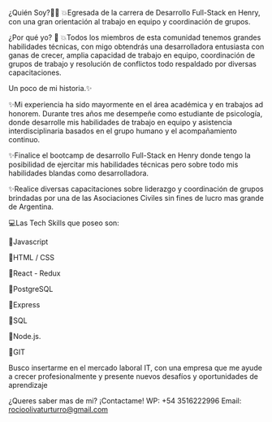 ¿Quién Soy?👩‍💻
💥Egresada de la carrera de Desarrollo Full-Stack en Henry, con una gran orientación al trabajo en equipo y coordinación de grupos.

¿Por qué yo? 👀
💥Todos los miembros de esta comunidad tenemos grandes habilidades técnicas, con migo obtendrás una desarrolladora entusiasta con ganas de crecer, amplia capacidad de trabajo en equipo, coordinación de grupos de trabajo y resolución de conflictos todo respaldado por diversas capacitaciones.

Un poco de mi historia.✨

✨Mi experiencia ha sido mayormente en el área académica y en trabajos ad honorem. Durante tres años me desempeñe como estudiante de psicología, donde desarrolle mis habilidades de trabajo en equipo y asistencia interdisciplinaria basados en el grupo humano y el acompañamiento continuo.

✨Finalice el bootcamp de desarrollo Full-Stack en Henry donde tengo la posibilidad de ejercitar mis habilidades técnicas pero sobre todo mis habilidades blandas como desarrolladora.

✨Realice diversas capacitaciones sobre liderazgo y coordinación de grupos brindadas por una de las Asociaciones Civiles sin fines de lucro mas grande de Argentina.

💻Las Tech Skills que poseo son:
 
🚀Javascript

🚀HTML / CSS

🚀React - Redux

🚀PostgreSQL

🚀Express

🚀SQL

🚀Node.js.

🚀GIT

Busco insertarme en el mercado laboral IT, con una empresa que me ayude a crecer profesionalmente y presente nuevos desafíos y oportunidades de aprendizaje

¿Queres saber mas de mi? ¡Contactame!
WP: +54 3516222996
Email: rocioolivaturturro@gmail.com
